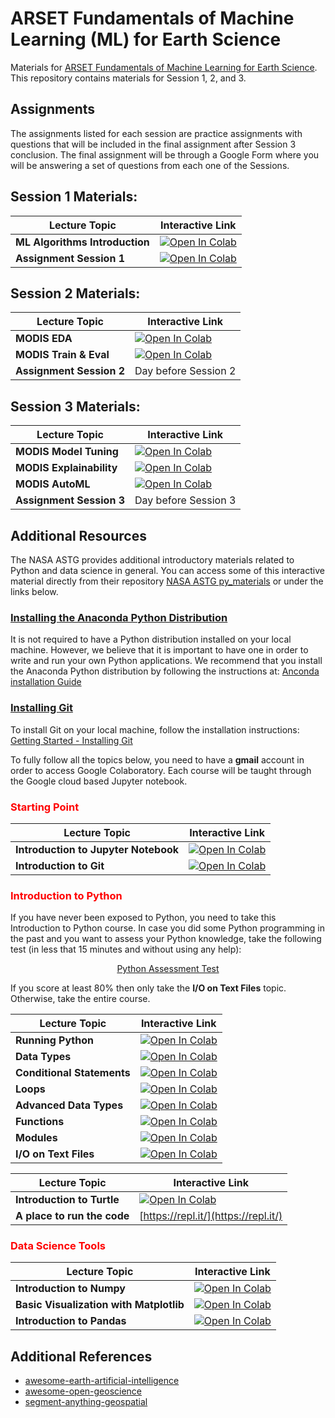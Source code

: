 # ARSET Fundamentals of Machine Learning (ML) for Earth Science

Materials for [ARSET Fundamentals of Machine Learning for Earth Science](https://appliedsciences.nasa.gov/join-mission/training/english/arset-fundamentals-machine-learning-earth-science). This repository contains materials for Session 1, 2, and 3.

## Assignments

The assignments listed for each session are practice assignments with questions that will be included in the final assignment after Session 3 conclusion.
The final assignment will be through a Google Form where you will be answering a set of questions from each one of the Sessions.

## Session 1 Materials:

| Lecture Topic | Interactive Link | 
|---|---|
| **ML Algorithms Introduction** | [![Open In Colab](https://colab.research.google.com/assets/colab-badge.svg)](https://colab.research.google.com/github/NASAARSET/ARSET_ML_Fundamentals/blob/main/session1/1-ML-Algorithms-Introduction-Session1.ipynb) |
| **Assignment Session 1** | [![Open In Colab](https://colab.research.google.com/assets/colab-badge.svg)](https://colab.research.google.com/github/NASAARSET/ARSET_ML_Fundamentals/blob/main/session1/Assignment-Session1.ipynb) |

## Session 2 Materials:

| Lecture Topic | Interactive Link | 
|---|---|
| **MODIS EDA** | [![Open In Colab](https://colab.research.google.com/assets/colab-badge.svg)](https://colab.research.google.com/github/NASAARSET/ARSET_ML_Fundamentals/blob/main/session2/1_MODIS_EDA_Session2.ipynb) |
| **MODIS Train & Eval** | [![Open In Colab](https://colab.research.google.com/assets/colab-badge.svg)](https://colab.research.google.com/github/NASAARSET/ARSET_ML_Fundamentals/blob/main/session2/2_MODIS_Train_Eval_Session2.ipynb) |
| **Assignment Session 2** | Day before Session 2 |

## Session 3 Materials:

| Lecture Topic | Interactive Link | 
|---|---|
| **MODIS Model Tuning** | [![Open In Colab](https://colab.research.google.com/assets/colab-badge.svg)](https://colab.research.google.com/github/NASAARSET/ARSET_ML_Fundamentals/blob/main/session3/1-MODIS-Tuning-Session3.ipynb) |
| **MODIS Explainability** | [![Open In Colab](https://colab.research.google.com/assets/colab-badge.svg)](https://colab.research.google.com/github/NASAARSET/ARSET_ML_Fundamentals/blob/main/session3/2-MODIS-Explainability-Session3.ipynb) |
| **MODIS AutoML** | [![Open In Colab](https://colab.research.google.com/assets/colab-badge.svg)](https://colab.research.google.com/github/NASAARSET/ARSET_ML_Fundamentals/blob/main/session3/3_MODIS_AutoML_Session3.ipynb) |
| **Assignment Session 3** | Day before Session 3 |

## Additional Resources

The NASA ASTG provides additional introductory materials related to Python and 
data science in general. You can access some of this interactive material directly from their repository [NASA ASTG py_materials](https://github.com/astg606/py_materials) or under the links below.

### [Installing the Anaconda Python Distribution](#)

It is not required to have a Python distribution installed on your local machine.
However, we believe that it is important to have one in order to write and run your own Python
applications. We recommend that you install
the Anaconda Python distribution by following the instructions at: [Anconda installation Guide](https://docs.continuum.io/anaconda/install/)

### [Installing Git](#)

To install Git on your local machine, follow the installation instructions: [Getting Started - Installing Git](https://git-scm.com/book/en/v2/Getting-Started-Installing-Git)

To fully follow all the topics below, you need to have a **gmail** account in order to access Google Colaboratory. Each course will be taught through the Google cloud based Jupyter notebook.

### <span style="color: red">Starting Point</span>

| Lecture Topic | Interactive Link |
|---|---|
| **Introduction to Jupyter Notebook**  | [![Open In Colab](https://colab.research.google.com/assets/colab-badge.svg)](https://colab.research.google.com/github/astg606/py_materials/blob/master/jupyter_notebook/jupyter_notebook_introduction.ipynb) |
| **Introduction to Git**  | [![Open In Colab](https://colab.research.google.com/assets/colab-badge.svg)](https://colab.research.google.com/github/astg606/py_materials/blob/master/git_tutorial/basic_git_tutorial.ipynb) |

### <span style="color: red">Introduction to Python</span>

If you have never been exposed to Python, you need to take this Introduction to Python course.  In case you did some Python programming in the past and you want to assess your Python knowledge, take the following test (in less that 15 minutes and without using any help):

<center>
<a href="https://forms.gle/PTV6xFCA21NYkqfp9">Python Assessment Test</a>
</center>

If you score at least 80% then only take the **I/O on Text Files** topic. Otherwise, take the entire course.

| Lecture Topic | Interactive Link | 
|---|---|
| **Running Python**  | [![Open In Colab](https://colab.research.google.com/assets/colab-badge.svg)](https://colab.research.google.com/github/astg606/py_materials/blob/master/welcome/running_python.ipynb) |
| **Data Types**  | [![Open In Colab](https://colab.research.google.com/assets/colab-badge.svg)](https://colab.research.google.com/github/astg606/py_materials/blob/master/data_types/python_data_types.ipynb) |
| **Conditional Statements**  | [![Open In Colab](https://colab.research.google.com/assets/colab-badge.svg)](https://colab.research.google.com/github/astg606/py_materials/blob/master/conditional_logic/introduction_conditionals.ipynb) | 
| **Loops** | [![Open In Colab](https://colab.research.google.com/assets/colab-badge.svg)](https://colab.research.google.com/github/astg606/py_materials/blob/master/loops/introduction_loops.ipynb) | 
| **Advanced Data Types** | [![Open In Colab](https://colab.research.google.com/assets/colab-badge.svg)](https://colab.research.google.com/github/astg606/py_materials/blob/master/data_types/python_data_structures.ipynb) |
| **Functions** | [![Open In Colab](https://colab.research.google.com/assets/colab-badge.svg)](https://colab.research.google.com/github/astg606/py_materials/blob/master/functions_modules/introduction_functions.ipynb) | 
| **Modules** | [![Open In Colab](https://colab.research.google.com/assets/colab-badge.svg)](https://colab.research.google.com/github/astg606/py_materials/blob/master/functions_modules/introduction_modules.ipynb) | 
| **I/O on Text Files** | [![Open In Colab](https://colab.research.google.com/assets/colab-badge.svg)](https://colab.research.google.com/github/astg606/py_materials/blob/master/input_output/introduction_io_text_files.ipynb) | 

| Lecture Topic | Interactive Link | 
|---|---|
| **Introduction to Turtle** | [![Open In Colab](https://colab.research.google.com/assets/colab-badge.svg)](https://colab.research.google.com/github/JulesKouatchou/py_data_science/blob/master/introduction_turtle.ipynb) |
| **A place to run the code** | [https://repl.it/](https://repl.it/) |

### <span style="color: red">Data Science Tools</span>

| Lecture Topic | Interactive Link | 
|---|---|
| **Introduction to Numpy** | [![Open In Colab](https://colab.research.google.com/assets/colab-badge.svg)](https://colab.research.google.com/github/astg606/py_materials/blob/master/numpy/introduction_numpy.ipynb) |
| **Basic Visualization with Matplotlib** | [![Open In Colab](https://colab.research.google.com/assets/colab-badge.svg)](https://colab.research.google.com/github/astg606/py_materials/blob/master/visualization/introduction_matplotlib.ipynb) |
| **Introduction to Pandas** | [![Open In Colab](https://colab.research.google.com/assets/colab-badge.svg)](https://colab.research.google.com/github/astg606/py_materials/blob/master/pandas/introduction_pandas.ipynb) |

## Additional References

- [awesome-earth-artificial-intelligence](https://github.com/ESIPFed/Awesome-Earth-Artificial-Intelligence)
- [awesome-open-geoscience](https://github.com/softwareunderground/awesome-open-geoscience)
- [segment-anything-geospatial](https://github.com/opengeos/segment-geospatial)

